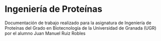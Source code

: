 # Ingeniería de Proteínas
Documentación de trabajo realizado para la asignatura de Ingeniería de Proteínas del Grado en Biotecnología de la Universidad de Granada (UGR) por el alumno Juan Manuel Ruiz Robles
